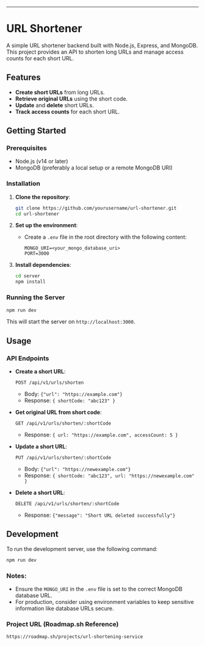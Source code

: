 ---

# URL Shortener

A simple URL shortener backend built with Node.js, Express, and MongoDB. This project provides an API to shorten long URLs and manage access counts for each short URL.

## Features
- **Create short URLs** from long URLs.
- **Retrieve original URLs** using the short code.
- **Update** and **delete** short URLs.
- **Track access counts** for each short URL.

## Getting Started

### Prerequisites
- Node.js (v14 or later)
- MongoDB (preferably a local setup or a remote MongoDB URI)

### Installation
1. **Clone the repository**:
   ```bash
   git clone https://github.com/yourusername/url-shortener.git
   cd url-shortener
   ```

2. **Set up the environment**:
   - Create a `.env` file in the root directory with the following content:
     ```
     MONGO_URI=<your_mongo_database_uri>
     PORT=3000
     ```

3. **Install dependencies**:
   ```bash
   cd server
   npm install
   ```

### Running the Server
```bash
npm run dev
```

This will start the server on `http://localhost:3000`.

## Usage

### API Endpoints

- **Create a short URL**:
  ```
  POST /api/v1/urls/shorten
  ```
  - Body: `{"url": "https://example.com"}`
  - Response: `{ shortCode: "abc123" }`

- **Get original URL from short code**:
  ```
  GET /api/v1/urls/shorten/:shortCode
  ```
  - Response: `{ url: "https://example.com", accessCount: 5 }`

- **Update a short URL**:
  ```
  PUT /api/v1/urls/shorten/:shortCode
  ```
  - Body: `{"url": "https://newexample.com"}`
  - Response: `{ shortCode: "abc123", url: "https://newexample.com" }`

- **Delete a short URL**:
  ```
  DELETE /api/v1/urls/shorten/:shortCode
  ```
  - Response: `{"message": "Short URL deleted successfully"}`

## Development

To run the development server, use the following command:

```bash
npm run dev
```

### Notes:
- Ensure the `MONGO_URI` in the `.env` file is set to the correct MongoDB database URL.
- For production, consider using environment variables to keep sensitive information like database URLs secure.

### Project URL (Roadmap.sh Reference)
```
https://roadmap.sh/projects/url-shortening-service
```
